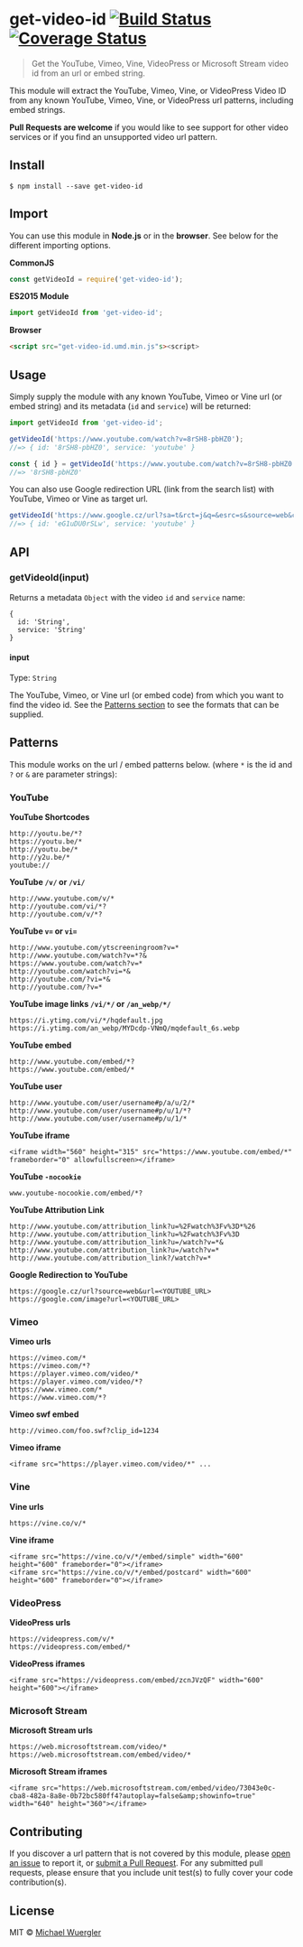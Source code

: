 # get-video-id [![Build Status](https://travis-ci.org/radiovisual/get-video-id.svg?branch=master)](https://travis-ci.org/radiovisual/get-video-id) [![Coverage Status](https://coveralls.io/repos/github/radiovisual/get-video-id/badge.svg?branch=master)](https://coveralls.io/github/radiovisual/get-video-id?branch=master)

> Get the YouTube, Vimeo, Vine, VideoPress or Microsoft Stream video id from an url or embed string.

This module will extract the YouTube, Vimeo, Vine, or VideoPress Video ID from any known YouTube, Vimeo, Vine, or VideoPress url patterns, including embed strings.

**Pull Requests are welcome** if you would like to see support for other video services or if you find an unsupported video url pattern.

## Install

```
$ npm install --save get-video-id
```


## Import

You can use this module in **Node.js** or in the **browser**. See below for the different importing options.

**CommonJS**
```js
const getVideoId = require('get-video-id');
```

**ES2015 Module**
```js
import getVideoId from 'get-video-id';
```

**Browser**
```html
<script src="get-video-id.umd.min.js"s><script>
```

## Usage

Simply supply the module with any known YouTube, Vimeo or Vine url (or embed string) and its metadata (`id` and `service`) will be returned:

```js
import getVideoId from 'get-video-id';

getVideoId('https://www.youtube.com/watch?v=8rSH8-pbHZ0');
//=> { id: '8rSH8-pbHZ0', service: 'youtube' }

const { id } = getVideoId('https://www.youtube.com/watch?v=8rSH8-pbHZ0');
//=> '8rSH8-pbHZ0'
```

You can also use Google redirection URL (link from the search list) with YouTube, Vimeo or Vine as target url.

```js
getVideoId('https://www.google.cz/url?sa=t&rct=j&q=&esrc=s&source=web&cd=1&ved=0ahUKEwj30L2MvpDVAhUFZVAKHb8CBaYQuAIIIjAA&url=https%3A%2F%2Fwww.youtube.com%2Fwatch%3Fv%3DeG1uDU0rSLw&usg=AFQjCNECyDn3DQL7U6VW2CnXQQjB0gNKqA');
//=> { id: 'eG1uDU0rSLw', service: 'youtube' }
```

## API

### getVideoId(input)

Returns a metadata `Object` with the video `id` and `service` name:

```
{
  id: 'String',
  service: 'String'
}
```

#### input

Type: `String`

The YouTube, Vimeo, or Vine url (or embed code) from which you want to find the video id. See the
[Patterns section](https://github.com/radiovisual/get-video-id#patterns) to see the formats that can be supplied.

## Patterns

This module works on the url / embed patterns below.
(where `*` is the id and `?` or `&` are parameter strings):

### YouTube

**YouTube Shortcodes**
```
http://youtu.be/*?
https://youtu.be/*
http://youtu.be/*
http://y2u.be/*
youtube://
```

**YouTube `/v/` or `/vi/`**
```
http://www.youtube.com/v/*
http://youtube.com/vi/*?
http://youtube.com/v/*?
```

**YouTube `v=` or `vi=`**
```
http://www.youtube.com/ytscreeningroom?v=*
http://www.youtube.com/watch?v=*?&
https://www.youtube.com/watch?v=*
http://youtube.com/watch?vi=*&
http://youtube.com/?vi=*&
http://youtube.com/?v=*
```

**YouTube image links `/vi/*/` or `/an_webp/*/`**
```
https://i.ytimg.com/vi/*/hqdefault.jpg
https://i.ytimg.com/an_webp/MYDcdp-VNmQ/mqdefault_6s.webp
```

**YouTube embed**
```
http://www.youtube.com/embed/*?
https://www.youtube.com/embed/*
```

**YouTube user**
```
http://www.youtube.com/user/username#p/a/u/2/*
http://www.youtube.com/user/username#p/u/1/*?
http://www.youtube.com/user/username#p/u/1/*
```

**YouTube iframe**
```
<iframe width="560" height="315" src="https://www.youtube.com/embed/*" frameborder="0" allowfullscreen></iframe>
```

**YouTube `-nocookie`**
```
www.youtube-nocookie.com/embed/*?
```

**YouTube Attribution Link**
```
http://www.youtube.com/attribution_link?u=%2Fwatch%3Fv%3D*%26
http://www.youtube.com/attribution_link?u=%2Fwatch%3Fv%3D
http://www.youtube.com/attribution_link?u=/watch?v=*&
http://www.youtube.com/attribution_link?u=/watch?v=*
http://www.youtube.com/attribution_link?/watch?v=*
```

**Google Redirection to YouTube**

```
https://google.cz/url?source=web&url=<YOUTUBE_URL>
https://google.com/image?url=<YOUTUBE_URL>
```

### Vimeo

**Vimeo urls**
```
https://vimeo.com/*
https://vimeo.com/*?
https://player.vimeo.com/video/*
https://player.vimeo.com/video/*?
https://www.vimeo.com/*
https://www.vimeo.com/*?
```

**Vimeo swf embed**
```
http://vimeo.com/foo.swf?clip_id=1234
```

**Vimeo iframe**
```
<iframe src="https://player.vimeo.com/video/*" ...
```

### Vine

**Vine urls**
```
https://vine.co/v/*
```

**Vine iframe**
```
<iframe src="https://vine.co/v/*/embed/simple" width="600" height="600" frameborder="0"></iframe>
<iframe src="https://vine.co/v/*/embed/postcard" width="600" height="600" frameborder="0"></iframe>
```

### VideoPress

**VideoPress urls**
```
https://videopress.com/v/*
https://videopress.com/embed/*
```

**VideoPress iframes**
```
<iframe src="https://videopress.com/embed/zcnJVzQF" width="600" height="600"></iframe>
```

### Microsoft Stream

**Microsoft Stream urls**
```
https://web.microsoftstream.com/video/*
https://web.microsoftstream.com/embed/video/*
```

**Microsoft Stream iframes**
```
<iframe src="https://web.microsoftstream.com/embed/video/73043e0c-cba8-482a-8a8e-0b72bc580ff4?autoplay=false&amp;showinfo=true" width="640" height="360"></iframe>
```

## Contributing

If you discover a url pattern that is not covered by this module, please [open an issue](https://github.com/radiovisual/get-video-id/issues) to report it, or [submit a Pull Request](https://github.com/radiovisual/get-video-id/pull/new/master). For any submitted pull requests, please ensure that you include unit test(s) to fully cover your code contribution(s).

## License

MIT © [Michael Wuergler](https://github.com/radiovisual)
